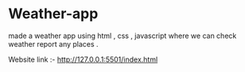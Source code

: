 # Weather-app
made a weather app using html , css , javascript where we can check weather report any places .


Website link :-
http://127.0.0.1:5501/index.html
